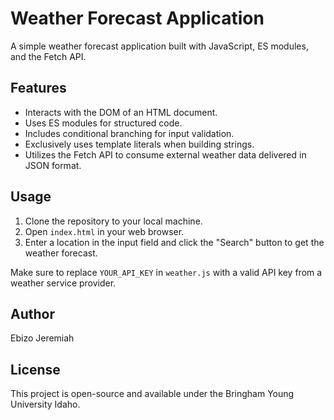 # Weather Forecast Application

A simple weather forecast application built with JavaScript, ES modules, and the Fetch API.

## Features

- Interacts with the DOM of an HTML document.
- Uses ES modules for structured code.
- Includes conditional branching for input validation.
- Exclusively uses template literals when building strings.
- Utilizes the Fetch API to consume external weather data delivered in JSON format.

## Usage

1. Clone the repository to your local machine.
2. Open `index.html` in your web browser.
3. Enter a location in the input field and click the "Search" button to get the weather forecast.

Make sure to replace `YOUR_API_KEY` in `weather.js` with a valid API key from a weather service provider.

## Author

Ebizo Jeremiah

## License

This project is open-source and available under the Bringham Young University Idaho.
